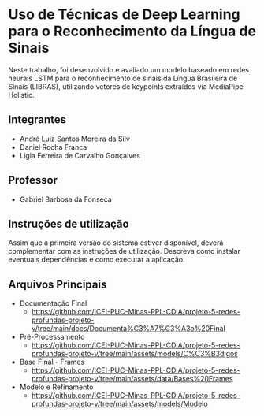 # Uso de Técnicas de Deep Learning para o Reconhecimento da Língua de Sinais

Neste trabalho, foi desenvolvido e avaliado um modelo baseado em redes neurais LSTM para o reconhecimento de sinais da Língua Brasileira de Sinais (LIBRAS), utilizando vetores de keypoints extraídos via MediaPipe Holistic. 

## Integrantes

* André Luiz Santos Moreira da Silv
* Daniel Rocha Franca
* Ligia Ferreira de Carvalho Gonçalves

## Professor

* Gabriel Barbosa da Fonseca

## Instruções de utilização

Assim que a primeira versão do sistema estiver disponível, deverá complementar com as instruções de utilização. Descreva como instalar eventuais dependências e como executar a aplicação.

## Arquivos Principais 

* Documentação Final
    * https://github.com/ICEI-PUC-Minas-PPL-CDIA/projeto-5-redes-profundas-projeto-v/tree/main/docs/Documenta%C3%A7%C3%A3o%20Final
* Pré-Processamento
    * https://github.com/ICEI-PUC-Minas-PPL-CDIA/projeto-5-redes-profundas-projeto-v/tree/main/assets/models/C%C3%B3digos
* Base Final - Frames
    * https://github.com/ICEI-PUC-Minas-PPL-CDIA/projeto-5-redes-profundas-projeto-v/tree/main/assets/data/Bases%20Frames
* Modelo  e Refinamento
    * https://github.com/ICEI-PUC-Minas-PPL-CDIA/projeto-5-redes-profundas-projeto-v/tree/main/assets/models/Modelo

